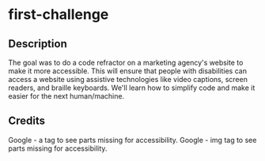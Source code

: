 # first-challenge

## Description

The goal was to do a code refractor on a marketing agency's website to make it more accessible. This will ensure that people with disabilities can access a website using assistive technologies like video captions, screen readers, and braille keyboards. We'll learn how to simplify code and make it easier for the next human/machine.

## Credits

Google - a tag to see parts missing for accessibility. 
Google - img tag to see parts missing for accessibility.

